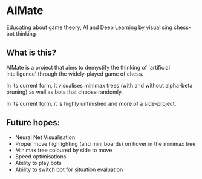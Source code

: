 # AIMate
Educating about game theory, AI and Deep Learning by visualising chess-bot thinking

## What is this?

AIMate is a project that aims to demystify the thinking of 'artificial intelligence' through the widely-played game of chess.

In its current form, it visualises minimax trees (with and without alpha-beta pruning) as well as bots that choose randomly.

In its current form, it is highly unfinished and more of a side-project.

## Future hopes:
* Neural Net Visualisation
* Proper move highlighting (and mini boards) on hover in the minimax tree
* Minimax tree coloured by side to move
* Speed optimisations
* Ability to play bots
* Ability to switch bot for situation evaluation
